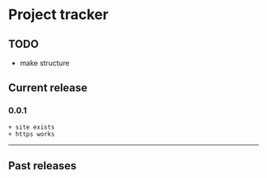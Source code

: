 # Project tracker
## TODO
- make structure
## Current release
### 0.0.1
```
+ site exists
+ https works
```
---
## Past releases